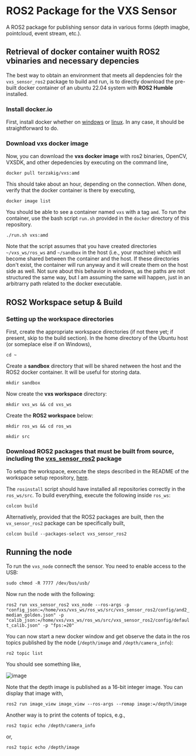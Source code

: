 # ROS2 Package for the VXS Sensor

A ROS2 package for publishing sensor data in various forms (depth imagbe, pointcloud, event stream, etc.).

## Retrieval of docker container wuith ROS2 vbinaries and necessary depencies

The best way to obtain an environment that meets all depdencies folr the `vxs_sensor_ros2` package to build and run, is to directly download the pre-built docker container of an ubuntu 22.04 system with **ROS2 Humble** installed.

### Install docker.io
First, install docker whether on [windows](https://docs.docker.com/desktop/setup/install/windows-install/) or [linux](https://docs.docker.com/engine/install/). In any case, it should be straightforward to do.

### Download vxs docker image
Now, you can download the **vxs docker image** with ros2 binaries, OpenCV, VXSDK, and other depedencies by executing on the command line,

``docker pull terzakig/vxs:amd``

This should take about an hour, depending on the connection. When done, verify that the docker container is there by executing,

``docker image list``

You should be able to see a container named `vxs` with a tag `amd`. To run the container, use the bash script `run.sh` provided in the `docker` directory of this repository.

``./run.sh vxs:amd``

Note that the script assumes that you have created directories `~/vxs_ws/ros_ws`  and `~/sandbox` in the host (i.e., your machine) which will become shared between the container and the host. If these directories don't exist, the container will run anyway and it will create them on the host side as well. Not sure about this behavior in windows, as the paths are not structured the same way, but I am assuming the same will happen, just in an arbitrarry path related to the docker executable.

## ROS2 Workspace setup \& Build

### Setting up the workspace directories

First, create the appropriate workspace directories (if not there yet; if present, skip to the build section). In the home directory of the Ubuntu host (or someplace else if on Windows), 

``cd ~``

Create a **sandbox** directory that will be shared netween the host and the ROS2 docker container. It will be useful for storing data.

``mkdir sandbox``

Now create the **vxs  workspace** directory:

``mkdir vxs_ws && cd vxs_ws``

Create the **ROS2 workspace** below:

``mkdir ros_ws && cd ros_ws``

``mkdir src``

### Download ROS2 packages that must be built from source, including the [vxs_sensor_ros2](https://github.com/VoxelSensors/vxs_ros_workspace_install) package

To setup the workspace, execute the steps described in the README of the workspace setup repository, [here](https://github.com/VoxelSensors/vxs_ros_workspace_install).

The `rosinstall` script should have installed all repositories correctly in the `ros_ws/src`. To build everything, execute the following inside `ros_ws`:

``colcon build``

Alternatively, provided that the ROS2 packages are built, then the `vx_sensor_ros2` package can be specifically built,

``colcon build --packages-select vxs_sensor_ros2``

## Running the node

To run the `vxs_node` connecft the sensor. You need to enable access to the USB:

``sudo chmod -R 7777 /dev/bus/usb/``

Now run the node with the following:

``ros2 run vxs_sensor_ros2 vxs_node --ros-args -p "config_json:=/home/vxs/vxs_ws/ros_ws/src/vxs_sensor_ros2/config/and2_median_golden.json" -p "calib_json:=/home/vxs/vxs_ws/ros_ws/src/vxs_sensor_ros2/config/default_calib.json" -p "fps:=20"``

You can now start a new docker window and get observe the data in the ros topics published by the node (`/depth/image` and `/depth/camera_info`):

``ro2 topic list``

You should see something like,

![image](https://github.com/user-attachments/assets/1dd4a3a1-e3e3-4cdb-a967-a2315cd96a2e)

Note that the depth image is published as a 16-bit integer image. You can display that image with,

``ros2 run image_view image_view --ros-args --remap image:=/depth/image``

Another way is to print the cotents of topics, e.g.,

``ros2 topic echo /depth/camera_info``

or,

``ros2 topic echo /depth/image``

